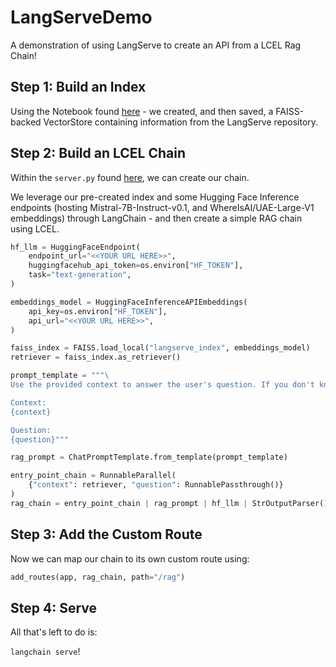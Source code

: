 # LangServeDemo
A demonstration of using LangServe to create an API from a LCEL Rag Chain!

## Step 1: Build an Index

Using the Notebook found [here](https://github.com/AI-Maker-Space/LangServeDemo/blob/main/create_index.ipynb) - we created, and then saved, a FAISS-backed VectorStore containing information from the LangServe repository.

## Step 2: Build an LCEL Chain

Within the `server.py` found [here](https://github.com/AI-Maker-Space/LangServeDemo/blob/main/app/server.py), we can create our chain. 

We leverage our pre-created index and some Hugging Face Inference endpoints (hosting Mistral-7B-Instruct-v0.1, and WhereIsAI/UAE-Large-V1 embeddings) through LangChain - and then create a simple RAG chain using LCEL.

```python
hf_llm = HuggingFaceEndpoint(
    endpoint_url="<<YOUR URL HERE>>",
    huggingfacehub_api_token=os.environ["HF_TOKEN"],
    task="text-generation",
)

embeddings_model = HuggingFaceInferenceAPIEmbeddings(
    api_key=os.environ["HF_TOKEN"],
    api_url="<<YOUR URL HERE>>",
)

faiss_index = FAISS.load_local("langserve_index", embeddings_model)
retriever = faiss_index.as_retriever()

prompt_template = """\
Use the provided context to answer the user's question. If you don't know the answer, say you don't know.

Context:
{context}

Question:
{question}"""

rag_prompt = ChatPromptTemplate.from_template(prompt_template)

entry_point_chain = RunnableParallel(
    {"context": retriever, "question": RunnablePassthrough()}
)
rag_chain = entry_point_chain | rag_prompt | hf_llm | StrOutputParser()
```

## Step 3: Add the Custom Route

Now we can map our chain to its own custom route using:

```python
add_routes(app, rag_chain, path="/rag")
```

## Step 4: Serve

All that's left to do is:

`langchain serve`!


